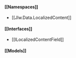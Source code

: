 #### [[Namespaces]]
* [[Jlw.Data.LocalizedContent]]

#### [[Interfaces]]
* [[ILocalizedContentField]]

#### [[Models]]
